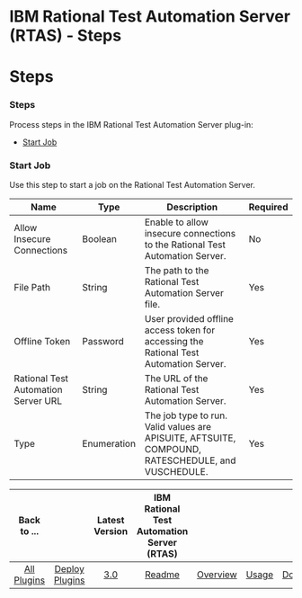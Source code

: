 
IBM Rational Test Automation Server (RTAS) - Steps
==================================================

# Steps



### Steps




 


 Process steps in the IBM Rational Test Automation Server plug-in:


* [Start Job](#start_job)




### Start Job


Use this step to start a job on the Rational Test Automation Server.




| Name | Type | Description | Required |
| --- | --- | --- | --- |
| Allow Insecure Connections | Boolean | Enable to allow insecure connections to the Rational Test Automation Server. | No |
| File Path | String | The path to the Rational Test Automation Server file. | Yes |
| Offline Token | Password | User provided offline access token for accessing the Rational Test Automation Server. | Yes |
| Rational Test Automation Server URL | String | The URL of the Rational Test Automation Server. | Yes |
| Type | Enumeration | The job type to run. Valid values are APISUITE, AFTSUITE, COMPOUND, RATESCHEDULE, and VUSCHEDULE. | Yes |




|Back to ...||Latest Version|IBM Rational Test Automation Server (RTAS) ||||
| :---: | :---: | :---: | :---: | :---: | :---: | :---: |
|[All Plugins](../../index.md)|[Deploy Plugins](../README.md)|[3.0](https://raw.githubusercontent.com/UrbanCode/IBM-UCD-PLUGINS/main/files/RTAS-UCD/RTAS-UCD-3.0.zip)|[Readme](README.md)|[Overview](overview.md)|[Usage](usage.md)|[Downloads](downloads.md)|
